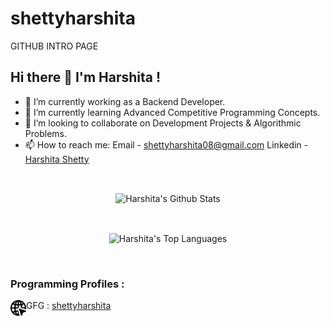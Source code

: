 # shettyharshita
GITHUB INTRO PAGE
## Hi there 👋 I'm Harshita !

- 🔭 I’m currently working as a Backend Developer.
- 🌱 I’m currently learning Advanced Competitive Programming Concepts.
- 👯 I’m looking to collaborate on Development Projects & Algorithmic Problems.
- 📫 How to reach me: Email - [shettyharshita08@gmail.com](mailto:shettyharshita08@gmail.com) Linkedin - [Harshita Shetty](https://www.linkedin.com/in/harshita-shesh-shetty/)

<br>
<p align="center">
<img align="center" src="https://github-readme-stats.vercel.app/api?username=shettyharshita&&show_icons=true" alt="Harshita's Github Stats">
</p>
<br>
<p align="center">
<img align="center" src="https://github-readme-stats.vercel.app/api/top-langs/?username=shettyharshita" alt="Harshita's Top Languages">
</p>
<br>




 

### Programming Profiles :


<img align="left" alt="harshita-shetty | Twitter" width="25px" src="https://github.com/JayeshShelar/JayeshShelar/blob/master/assets/web.png" /> GFG : [shettyharshita](https://auth.geeksforgeeks.org/user/shettyharshita08/profile)

</br>





